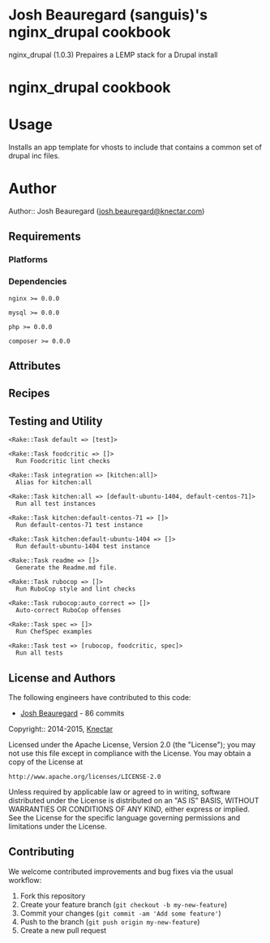 Josh Beauregard (sanguis)'s nginx_drupal cookbook
=============================

nginx_drupal (1.0.3) Prepaires a LEMP stack for a Drupal install

# nginx_drupal cookbook

# Usage
Installs an app template for vhosts to include that contains a common set of drupal inc files.

# Author

Author:: Josh Beauregard (josh.beauregard@knectar.com)


Requirements
------------

### Platforms

### Dependencies

`nginx >= 0.0.0`

`mysql >= 0.0.0`

`php >= 0.0.0`

`composer >= 0.0.0`


Attributes
----------


Recipes
-------

Testing and Utility
-------
    <Rake::Task default => [test]>

    <Rake::Task foodcritic => []>
      Run Foodcritic lint checks

    <Rake::Task integration => [kitchen:all]>
      Alias for kitchen:all

    <Rake::Task kitchen:all => [default-ubuntu-1404, default-centos-71]>
      Run all test instances

    <Rake::Task kitchen:default-centos-71 => []>
      Run default-centos-71 test instance

    <Rake::Task kitchen:default-ubuntu-1404 => []>
      Run default-ubuntu-1404 test instance

    <Rake::Task readme => []>
      Generate the Readme.md file.

    <Rake::Task rubocop => []>
      Run RuboCop style and lint checks

    <Rake::Task rubocop:auto_correct => []>
      Auto-correct RuboCop offenses

    <Rake::Task spec => []>
      Run ChefSpec examples

    <Rake::Task test => [rubocop, foodcritic, spec]>
      Run all tests

License and Authors
------------------

The following engineers have contributed to this code:
 * [Josh Beauregard](https://github.com/sanguis) - 86 commits

Copyright:: 2014-2015, [Knectar](https://www.knectar.com)

Licensed under the Apache License, Version 2.0 (the "License");
you may not use this file except in compliance with the License.
You may obtain a copy of the License at

    http://www.apache.org/licenses/LICENSE-2.0

Unless required by applicable law or agreed to in writing, software
distributed under the License is distributed on an "AS IS" BASIS,
WITHOUT WARRANTIES OR CONDITIONS OF ANY KIND, either express or implied.
See the License for the specific language governing permissions and
limitations under the License.

Contributing
------------

We welcome contributed improvements and bug fixes via the usual workflow:

1. Fork this repository
2. Create your feature branch (`git checkout -b my-new-feature`)
3. Commit your changes (`git commit -am 'Add some feature'`)
4. Push to the branch (`git push origin my-new-feature`)
5. Create a new pull request
